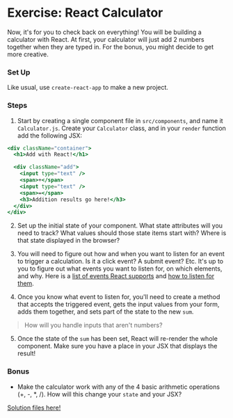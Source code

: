 # Exercise: React Calculator

Now, it's for you to check back on everything! You will be building a calculator with React. At first, your calculator will just add 2 numbers together when they are typed in. For the bonus, you might decide to get more creative.

### Set Up
Like usual, use `create-react-app` to make a new project.

### Steps

1. Start by creating a single component file in `src/components`, and name it `Calculator.js`. Create your `Calculator` class, and in your `render` function add the following JSX:

  ```jsx
  <div className="container">
    <h1>Add with React!</h1>

    <div className="add">
      <input type="text" />
      <span>+</span>
      <input type="text" />
      <span>=</span>
      <h3>Addition results go here!</h3>
    </div>
  </div>

  ```

2. Set up the initial state of your component. What state attributes will you need to track? What values should those state items start with? Where is that state displayed in the browser?

3. You will need to figure out how and when you want to listen for an event to trigger a calculation. Is it a click event? A submit event? Etc. It's up to you to figure out what events you want to listen for, on which elements, and why. Here is a [list of events React supports](https://facebook.github.io/react/docs/events.html#supported-events) and [how to listen for them](https://facebook.github.io/react/docs/interactivity-and-dynamic-uis.html).

4. Once you know what event to listen for, you'll need to create a method that accepts the triggered event, gets the input values from your form, adds them together, and sets part of the state to the new `sum`.
  > How will you handle inputs that aren't numbers?

5. Once the state of the `sum` has been set, React will re-render the whole component. Make sure you have a place in your JSX that displays the result!

### Bonus

- Make the calculator work with any of the 4 basic arithmetic operations (+, -, \*, /). How will this change your `state` and your JSX?

<a href="solution-calc.html" target="_blank" >Solution files here!</a>
